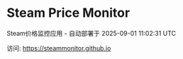 # Steam Price Monitor

Steam价格监控应用 - 自动部署于 2025-09-01 11:02:31 UTC

访问: https://steammonitor.github.io
